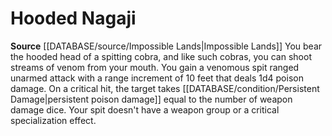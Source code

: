 ﻿---
id: '216'
name: Hooded Nagaji
rarity: Common
rus_type_level: null
source: '[[DATABASE/source/Impossible Lands|Impossible Lands]]'
trait: null
type: Heritage

---
# Hooded Nagaji

**Source** [[DATABASE/source/Impossible Lands|Impossible Lands]]
You bear the hooded head of a spitting cobra, and like such cobras, you can shoot streams of venom from your mouth. You gain a venomous spit ranged unarmed attack with a range increment of 10 feet that deals 1d4 poison damage. On a critical hit, the target takes [[DATABASE/condition/Persistent Damage|persistent poison damage]] equal to the number of weapon damage dice. Your spit doesn't have a weapon group or a critical specialization effect.